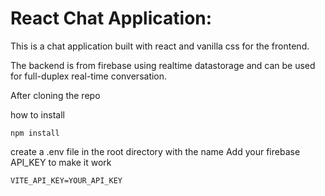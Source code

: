 # React Chat Application:

This is a chat application built with react and vanilla css for the frontend.

The backend is from firebase using realtime datastorage and can be used for full-duplex real-time conversation.

After cloning the repo

how to install

`npm install`

create a .env file in the root directory with the name
Add your firebase API_KEY to make it work

`VITE_API_KEY=YOUR_API_KEY`
